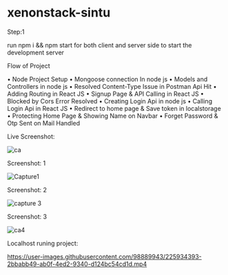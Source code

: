 # xenonstack-sintu

Step:1

run npm i && npm start for both client and server side to start the development server

Flow of Project

•	Node Project Setup
•	Mongoose connection In node js
•	Models and Controllers in node js
•	Resolved Content-Type Issue in Postman Api Hit
•	Adding Routing in React JS
•	Signup Page & API Calling in React JS
•	Blocked by Cors Error Resolved
•	Creating Login Api in node js
•	Calling Login Api in React JS
•	Redirect to home page & Save token in localstorage
•	Protecting Home Page & Showing Name on Navbar
•	Forget Password & Otp Sent on Mail Handled


Live Screenshot:

![ca](https://user-images.githubusercontent.com/98889943/225931351-e94d979c-555a-43f2-87cb-5ef7fbbbfd10.PNG)

Screenshot: 1

![Capture1](https://user-images.githubusercontent.com/98889943/225931397-531cf48b-b88d-4f69-8f97-7fe6f2afcd4f.PNG)

Screenshot: 2

![capture 3](https://user-images.githubusercontent.com/98889943/225931418-19c370a0-092b-486b-bfa9-06823fc13125.PNG)

Screenshot: 3

![ca4](https://user-images.githubusercontent.com/98889943/225931467-ffc77055-70ed-4244-af5b-5b32bcd8d343.PNG)


Localhost runing project:

https://user-images.githubusercontent.com/98889943/225934393-2bbabb49-ab0f-4ed2-9340-d124bc54cd1d.mp4


